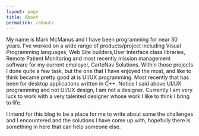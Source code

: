 ```yaml
---
layout: page
title: About
permalink: /about/
---
```


My name is Mark McManus and I have been programming for near 30 years. I've worked on a wide range of products/project including Visual Programming languages, Web Site builders,User Interface class libraries, Remote Patient Monitoring and most recently mission management software for my current employer, CarteNav Solutions. Within those projects I done quite a few task, but the one that I have enjoyed the most, and like to think became pretty good at is UI/UX programming. Most recently that has been for desktop applications written in C++. Notice I said above UI/UX programming and not UI/UX design, I am not a designer. Currently I am very luck to work with a very talented designer whose work I like to think I bring to life. 

I intend for this blog to be a place for me to write about some the challenges and I encountered and the solutions I have come up with, hopefully there is something in here that can help someone else.
